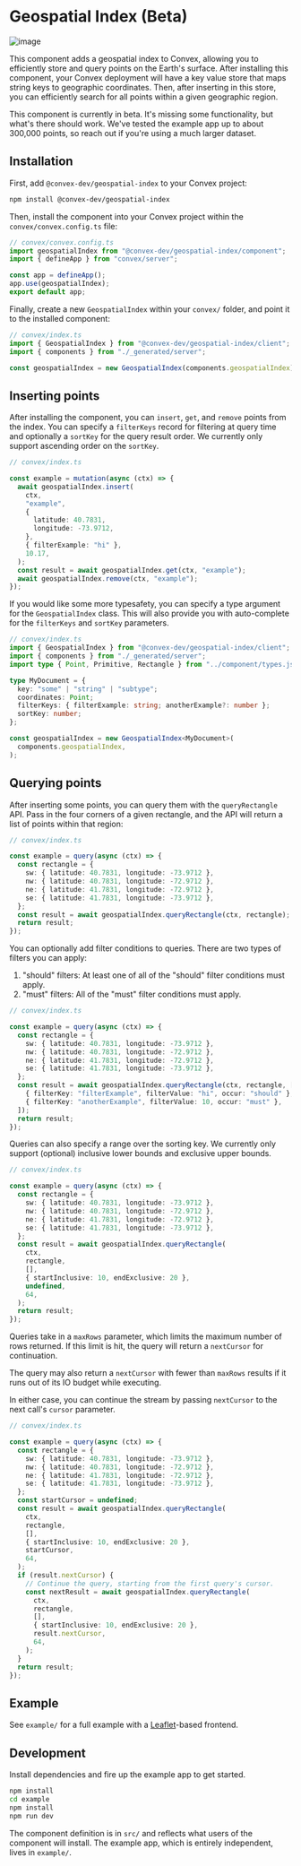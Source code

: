 # Geospatial Index (Beta)

![image](https://github.com/user-attachments/assets/864c1785-37fc-4662-841c-a35238792bf4)

This component adds a geospatial index to Convex, allowing you to efficiently store and query points on the Earth's surface.
After installing this component, your Convex deployment will have a key value store that maps string keys to geographic
coordinates. Then, after inserting in this store, you can efficiently search for all points within a given geographic region.

This component is currently in beta. It's missing some functionality, but what's there should work. We've tested the example
app up to about 300,000 points, so reach out if you're using a much larger dataset.

## Installation

First, add `@convex-dev/geospatial-index` to your Convex project:

```bash
npm install @convex-dev/geospatial-index
```

Then, install the component into your Convex project within the `convex/convex.config.ts` file:

```ts
// convex/convex.config.ts
import geospatialIndex from "@convex-dev/geospatial-index/component";
import { defineApp } from "convex/server";

const app = defineApp();
app.use(geospatialIndex);
export default app;
```

Finally, create a new `GeospatialIndex` within your `convex/` folder, and point it to the installed component:

```ts
// convex/index.ts
import { GeospatialIndex } from "@convex-dev/geospatial-index/client";
import { components } from "./_generated/server";

const geospatialIndex = new GeospatialIndex(components.geospatialIndex);
```

## Inserting points

After installing the component, you can `insert`, `get`, and `remove` points from the index. You can specify
a `filterKeys` record for filtering at query time and optionally a `sortKey` for the query result order. We
currently only support ascending order on the `sortKey`.

```ts
// convex/index.ts

const example = mutation(async (ctx) => {
  await geospatialIndex.insert(
    ctx,
    "example",
    {
      latitude: 40.7831,
      longitude: -73.9712,
    },
    { filterExample: "hi" },
    10.17,
  );
  const result = await geospatialIndex.get(ctx, "example");
  await geospatialIndex.remove(ctx, "example");
});
```

If you would like some more typesafety, you can specify a type argument for the `GeospatialIndex` class. This
will also provide you with auto-complete for the `filterKeys` and `sortKey` parameters.

```ts
// convex/index.ts
import { GeospatialIndex } from "@convex-dev/geospatial-index/client";
import { components } from "./_generated/server";
import type { Point, Primitive, Rectangle } from "../component/types.js";

type MyDocument = {
  key: "some" | "string" | "subtype";
  coordinates: Point;
  filterKeys: { filterExample: string; anotherExample?: number };
  sortKey: number;
};

const geospatialIndex = new GeospatialIndex<MyDocument>(
  components.geospatialIndex,
);
```

## Querying points

After inserting some points, you can query them with the `queryRectangle` API. Pass in the four corners of
a given rectangle, and the API will return a list of points within that region:

```ts
// convex/index.ts

const example = query(async (ctx) => {
  const rectangle = {
    sw: { latitude: 40.7831, longitude: -73.9712 },
    nw: { latitude: 40.7831, longitude: -72.9712 },
    ne: { latitude: 41.7831, longitude: -72.9712 },
    se: { latitude: 41.7831, longitude: -73.9712 },
  };
  const result = await geospatialIndex.queryRectangle(ctx, rectangle);
  return result;
});
```

You can optionally add filter conditions to queries. There are two types of filters you can apply:

1. "should" filters: At least one of all of the "should" filter conditions must apply.
2. "must" filters: All of the "must" filter conditions must apply.

```ts
// convex/index.ts

const example = query(async (ctx) => {
  const rectangle = {
    sw: { latitude: 40.7831, longitude: -73.9712 },
    nw: { latitude: 40.7831, longitude: -72.9712 },
    ne: { latitude: 41.7831, longitude: -72.9712 },
    se: { latitude: 41.7831, longitude: -73.9712 },
  };
  const result = await geospatialIndex.queryRectangle(ctx, rectangle, [
    { filterKey: "filterExample", filterValue: "hi", occur: "should" },
    { filterKey: "anotherExample", filterValue: 10, occur: "must" },
  ]);
  return result;
});
```

Queries can also specify a range over the sorting key. We currently only support (optional) inclusive lower bounds
and exclusive upper bounds.

```ts
// convex/index.ts

const example = query(async (ctx) => {
  const rectangle = {
    sw: { latitude: 40.7831, longitude: -73.9712 },
    nw: { latitude: 40.7831, longitude: -72.9712 },
    ne: { latitude: 41.7831, longitude: -72.9712 },
    se: { latitude: 41.7831, longitude: -73.9712 },
  };
  const result = await geospatialIndex.queryRectangle(
    ctx,
    rectangle,
    [],
    { startInclusive: 10, endExclusive: 20 },
    undefined,
    64,
  );
  return result;
});
```

Queries take in a `maxRows` parameter, which limits the maximum number of rows returned. If this limit is hit,
the query will return a `nextCursor` for continuation.

The query may also return a `nextCursor` with fewer than `maxRows` results if it runs out of its IO budget
while executing.

In either case, you can continue the stream by passing `nextCursor` to the next call's `cursor` parameter.

```ts
// convex/index.ts

const example = query(async (ctx) => {
  const rectangle = {
    sw: { latitude: 40.7831, longitude: -73.9712 },
    nw: { latitude: 40.7831, longitude: -72.9712 },
    ne: { latitude: 41.7831, longitude: -72.9712 },
    se: { latitude: 41.7831, longitude: -73.9712 },
  };
  const startCursor = undefined;
  const result = await geospatialIndex.queryRectangle(
    ctx,
    rectangle,
    [],
    { startInclusive: 10, endExclusive: 20 },
    startCursor,
    64,
  );
  if (result.nextCursor) {
    // Continue the query, starting from the first query's cursor.
    const nextResult = await geospatialIndex.queryRectangle(
      ctx,
      rectangle,
      [],
      { startInclusive: 10, endExclusive: 20 },
      result.nextCursor,
      64,
    );
  }
  return result;
});
```

## Example

See `example/` for a full example with a [Leaflet](https://leafletjs.com/)-based frontend.

## Development

Install dependencies and fire up the example app to get started.

```bash
npm install
cd example
npm install
npm run dev
```

The component definition is in `src/` and reflects what users of the component will install. The example app,
which is entirely independent, lives in `example/`.
